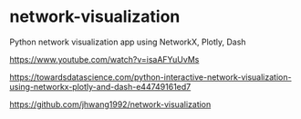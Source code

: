 # network-visualization
Python network visualization app using NetworkX, Plotly, Dash

https://www.youtube.com/watch?v=isaAFYuUvMs

https://towardsdatascience.com/python-interactive-network-visualization-using-networkx-plotly-and-dash-e44749161ed7

https://github.com/jhwang1992/network-visualization

